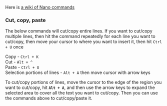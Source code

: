 Here is [a wiki of Nano commands](https://wiki.gentoo.org/wiki/Nano)

### Cut, copy, paste

The below commands will cut/copy entire lines. If you want to cut/copy multiple lines, then hit the command repeatedly for each line you want to cut/copy, then move your cursor to where you want to insert it, then hit `Ctrl + U` once

Copy - `Ctrl + K`  
Cut - `Alt + ^`  
Paste - `Ctrl + U`  
Selection portions of lines - `Alt + A` then move cursor with arrow keys  

To cut/copy portions of lines, move the cursor to the edge of the region you want to cut/copy, hit **`Alt + A`**, and then use the arrow keys to expand the selected area to cover all the text you want to cut/copy. Then you can use the commands above to cut/copy/paste it.
